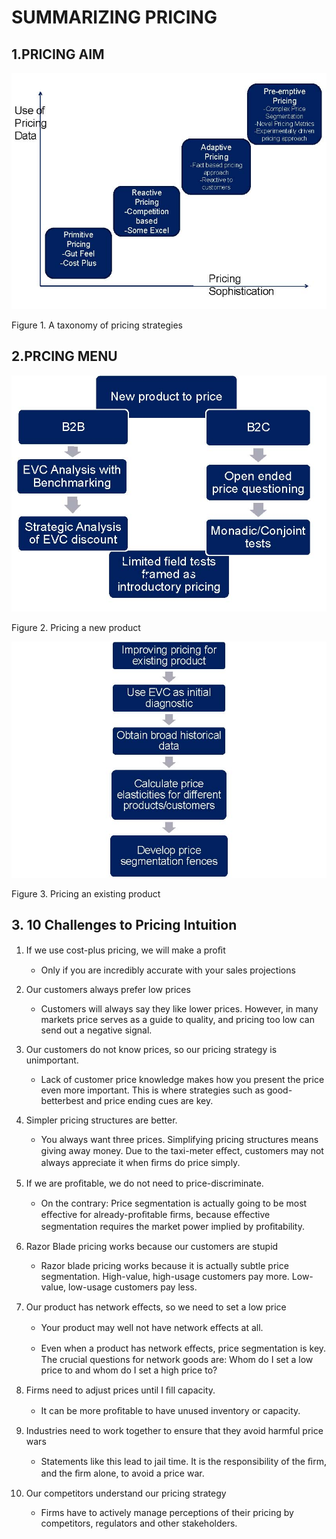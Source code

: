 # SUMMARIZING PRICING 

## 1.PRICING AIM 

![](images/Lecture08SummarizingPricing_img_0.jpg)

Figure 1. A taxonomy of pricing strategies 

## 2.PRCING MENU

![](images/Lecture08SummarizingPricing_img_1.jpg)

Figure 2. Pricing a new product 

![](images/Lecture08SummarizingPricing_img_2.jpg)

Figure 3. Pricing an existing product 

## 3. 10 Challenges to Pricing Intuition 

1. If we use cost-plus pricing, we will make a proﬁt 

    - Only if you are incredibly accurate with your sales projections 

2. Our customers always prefer low prices 

    - Customers will always say they like lower prices. However, in many markets price serves as a guide to quality, and pricing too low can send out a negative signal. 

3. Our customers do not know prices, so our pricing strategy is unimportant. 

    - Lack of customer price knowledge makes how you present the price even more important. This is where strategies such as good-betterbest and price ending cues are key. 

4. Simpler pricing structures are better. 

    - You always want three prices. Simplifying pricing structures means giving away money. Due to the taxi-meter eﬀect, customers may not always appreciate it when ﬁrms do price simply. 

5. If we are proﬁtable, we do not need to price-discriminate. 

    - On the contrary: Price segmentation is actually going to be most eﬀective for already-proﬁtable ﬁrms, because eﬀective segmentation requires the market power implied by proﬁtability. 

6. Razor Blade pricing works because our customers are stupid 

    - Razor blade pricing works because it is actually subtle price segmentation. High-value, high-usage customers pay more. Low-value, low-usage customers pay less. 

7. Our product has network eﬀects, so we need to set a low price 

    - Your product may well not have network eﬀects at all. 

    - Even when a product has network eﬀects, price segmentation is key. The crucial questions for network goods are: Whom do I set a low price to and whom do I set a high price to? 

8. Firms need to adjust prices until I ﬁll capacity. 

    - It can be more proﬁtable to have unused inventory or capacity. 

9. Industries need to work together to ensure that they avoid harmful price wars 

    - Statements like this lead to jail time. It is the responsibility of the ﬁrm, and the ﬁrm alone, to avoid a price war. 

10. Our competitors understand our pricing strategy 

    - Firms have to actively manage perceptions of their pricing by competitors, regulators and other stakeholders. 